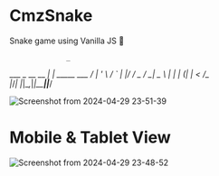 # CmzSnake
Snake game using Vanilla JS  🐍
 
                  _             
  ___ _ __   __ _| | _____  ___ 
 / __| '_ \ / _` | |/ / _ \/ __|
 \__ \ | | | (_| |   <  __/\__ \
 |___/_| |_|\__,_|_|\_\___||___/

 
 
![Screenshot from 2024-04-29 23-51-39](https://github.com/TONY44334/CmzSnake/assets/88628064/c67dd139-9a4a-480c-90e0-31397a21962f)

# Mobile & Tablet View

![Screenshot from 2024-04-29 23-48-52](https://github.com/TONY44334/CmzSnake/assets/88628064/7248b87d-b775-4489-8379-fd9b536d8280)
